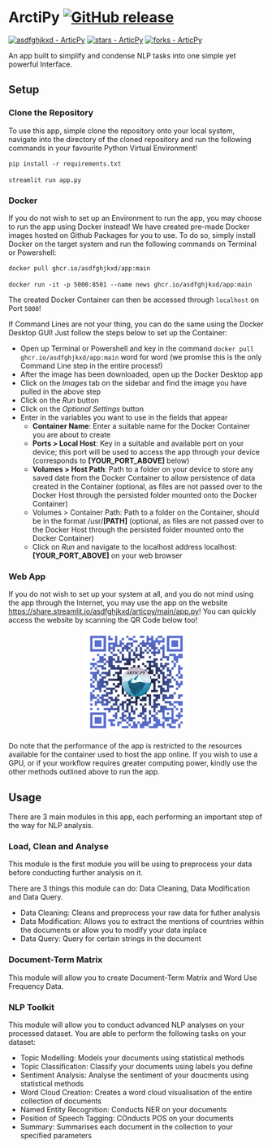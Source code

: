 # ArctiPy    [![GitHub release](https://img.shields.io/github/release/asdfghjkxd/ArticPy?include_prereleases=&sort=semver&color=blue)](https://github.com/asdfghjkxd/ArticPy/releases/)
[![asdfghjkxd - ArticPy](https://img.shields.io/static/v1?label=asdfghjkxd&message=ArticPy&color=blue&logo=github)](https://github.com/asdfghjkxd/ArticPy "Go to GitHub repo")
[![stars - ArticPy](https://img.shields.io/github/stars/asdfghjkxd/ArticPy?style=social)](https://github.com/asdfghjkxd/ArticPy)
[![forks - ArticPy](https://img.shields.io/github/forks/asdfghjkxd/ArticPy?style=social)](https://github.com/asdfghjkxd/ArticPy)

An app built to simplify and condense NLP tasks into one simple yet powerful Interface. 

## Setup
### Clone the Repository
To use this app, simple clone the repository onto your local system, navigate into the directory of the cloned 
repository and run the following commands in your favourite Python Virtual Environment!

```shell
pip install -r requirements.txt

streamlit run app.py
```


### Docker
If you do not wish to set up an Environment to run the app, you may choose to run the app using Docker instead! We have
created pre-made Docker images hosted on Github Packages for you to use. To do so, simply install Docker on the target 
system and run the following commands on Terminal or Powershell:

```shell
docker pull ghcr.io/asdfghjkxd/app:main

docker run -it -p 5000:8501 --name news ghcr.io/asdfghjkxd/app:main
```

The created Docker Container can then be accessed through `localhost` on Port `5000`!

If Command Lines are not your thing, you can do the same using the Docker Desktop GUI! Just follow the steps below to 
set up the Container:

- Open up Terminal or Powershell and key in the command `docker pull ghcr.io/asdfghjkxd/app:main` word for word (we 
  promise this is the only Command Line step in the entire process!)
- After the image has been downloaded, open up the Docker Desktop app
- Click on the _Images_ tab on the sidebar and find the image you have pulled in the above step
- Click on the _Run_ button
- Click on the _Optional Settings_ button
- Enter in the variables you want to use in the fields that appear
  - **Container Name**: Enter a suitable name for the Docker Container you are about to create
  - **Ports > Local Host**: Key in a suitable and available port on your device; this port will be used to access the 
    app through your device (corresponds to **[YOUR_PORT_ABOVE]** below)
  - **Volumes > Host Path**: Path to a folder on your device to store any saved date from the Docker Container to allow 
    persistence of data created in the Container (optional, as files are not passed over to the Docker Host through 
    the persisted folder mounted onto the Docker Container)
  - Volumes > Container Path: Path to a folder on the Container, should be in the format /usr/**[PATH]** (optional, as 
    files are not passed over to the Docker Host through the persisted folder mounted onto the Docker Container)
  - Click on _Run_ and navigate to the localhost address localhost:**[YOUR_PORT_ABOVE]** on your web browser

### Web App
If you do not wish to set up your system at all, and you do not mind using the app through the Internet, you may use 
the app on the website https://share.streamlit.io/asdfghjkxd/articpy/main/app.py! You can quickly access the website 
by scanning the QR Code below too!

<div align="center">
    <img src=".assets/qr-code.png" alt="Poster" width="200" height="200">
</div>

Do note that the performance of the app is restricted to the resources available for the container used to host 
the app online. If you wish to use a GPU, or if your workflow requires greater computing power, kindly use the 
other methods outlined above to run the app.


## Usage
There are 3 main modules in this app, each performing an important step of the way for NLP analysis.

### Load, Clean and Analyse
This module is the first module you will be using to preprocess your data before conducting further analysis on it.

There are 3 things this module can do: Data Cleaning, Data Modification and Data Query.

- Data Cleaning: Cleans and preprocess your raw data for futher analysis
- Data Modification: Allows you to extract the mentions of countries within the documents or allow you to modify your 
    data inplace
- Data Query: Query for certain strings in the document


### Document-Term Matrix
This module will allow you to create Document-Term Matrix and Word Use Frequency Data.


### NLP Toolkit
This module will allow you to conduct advanced NLP analyses on your processed dataset. You are able to perform the 
following tasks on your dataset:

- Topic Modelling: Models your documents using statistical methods
- Topic Classification: Classify your documents using labels you define
- Sentiment Analysis: Analyse the sentiment of your doucments using statistical methods
- Word Cloud Creation: Creates a word cloud visualisation of the entire collection of documents
- Named Entity Recognition: Conducts NER on your documents
- Position of Speech Tagging: COnducts POS on your documents
- Summary: Summarises each document in the collection to your specified parameters

